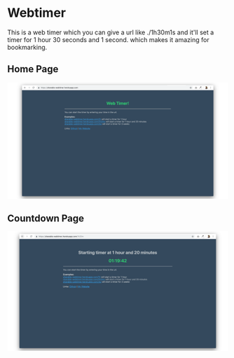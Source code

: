 # Webtimer
This is a web timer which you can give a url like ./1h30m1s and it'll set a timer for 1 hour 30 seconds and 1 second.
which makes it amazing for bookmarking.


## Home Page
![](./readme-resources/homePage.png)

## Countdown Page
![](./readme-resources/countdownPage.png)
